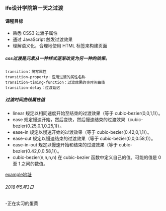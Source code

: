 ### ife设计学院第一天之过渡
#### 课程目标
- 熟悉 CSS3 过渡子属性
- 通过 JavaScript 触发过渡效果
- 理解语义化，合理地使用 HTML 标签来构建页面

#####  css过渡是元素从一种样式逐渐改变为另一种的效果。
```
transition：简写属性
transition-property：应用过渡的属性名称
transition-timing-function：过渡效果的事时间曲线
transition-delay：过渡延迟
```
##### 过渡时间曲线属性值
- linear	规定以相同速度开始至结束的过渡效果（等于 cubic-bezier(0,0,1,1)）。
- ease	规定慢速开始，然后变快，然后慢速结束的过渡效果（cubic-bezier(0.25,0.1,0.25,1)）。
- ease-in	规定以慢速开始的过渡效果（等于 cubic-bezier(0.42,0,1,1)）。
- ease-out	规定以慢速结束的过渡效果（等于 cubic-bezier(0,0,0.58,1)）。
- ease-in-out	规定以慢速开始和结束的过渡效果（等于 cubic-bezier(0.42,0,0.58,1)）。
- cubic-bezier(n,n,n,n)	在 cubic-bezier 函数中定义自己的值。可能的值是 0 至 1 之间的数值。

[example地址](https://codepen.io/xiaodanhuang/pen/KRqaNg)

###### 2018年5月3日
-正在实习的蛋黄

